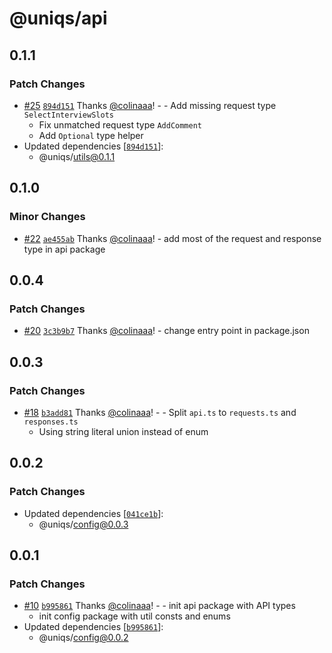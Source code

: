 # @uniqs/api

## 0.1.1

### Patch Changes

- [#25](https://github.com/colinaaa/UniqueMono/pull/25) [`894d151`](https://github.com/colinaaa/UniqueMono/commit/894d15115c8f78093d91f8eb1d7607b6dd516a25) Thanks [@colinaaa](https://github.com/colinaaa)! - - Add missing request type `SelectInterviewSlots`
  - Fix unmatched request type `AddComment`
  - Add `Optional` type helper
- Updated dependencies [[`894d151`](https://github.com/colinaaa/UniqueMono/commit/894d15115c8f78093d91f8eb1d7607b6dd516a25)]:
  - @uniqs/utils@0.1.1

## 0.1.0

### Minor Changes

- [#22](https://github.com/colinaaa/UniqueMono/pull/22) [`ae455ab`](https://github.com/colinaaa/UniqueMono/commit/ae455abde9c5302c8dccb3bdf7daa4f31aa50b71) Thanks [@colinaaa](https://github.com/colinaaa)! - add most of the request and response type in api package

## 0.0.4

### Patch Changes

- [#20](https://github.com/colinaaa/UniqueMono/pull/20) [`3c3b9b7`](https://github.com/colinaaa/UniqueMono/commit/3c3b9b762bcf174bcf0d3583d53ad12abd00ff81) Thanks [@colinaaa](https://github.com/colinaaa)! - change entry point in package.json

## 0.0.3

### Patch Changes

- [#18](https://github.com/colinaaa/UniqueMono/pull/18) [`b3add81`](https://github.com/colinaaa/UniqueMono/commit/b3add817234e90d6bd8ca54d4b04ff1dd1b9221e) Thanks [@colinaaa](https://github.com/colinaaa)! - - Split `api.ts` to `requests.ts` and `responses.ts`
  - Using string literal union instead of enum

## 0.0.2

### Patch Changes

- Updated dependencies [[`041ce1b`](https://github.com/colinaaa/UniqueMono/commit/041ce1bf40e073f5c239cc1693e5c985b87b60fd)]:
  - @uniqs/config@0.0.3

## 0.0.1

### Patch Changes

- [#10](https://github.com/colinaaa/UniqueMono/pull/10) [`b995861`](https://github.com/colinaaa/UniqueMono/commit/b9958616261616d0877109ceca725ec5f4353f23) Thanks [@colinaaa](https://github.com/colinaaa)! - - init api package with API types
  - init config package with util consts and enums
- Updated dependencies [[`b995861`](https://github.com/colinaaa/UniqueMono/commit/b9958616261616d0877109ceca725ec5f4353f23)]:
  - @uniqs/config@0.0.2
